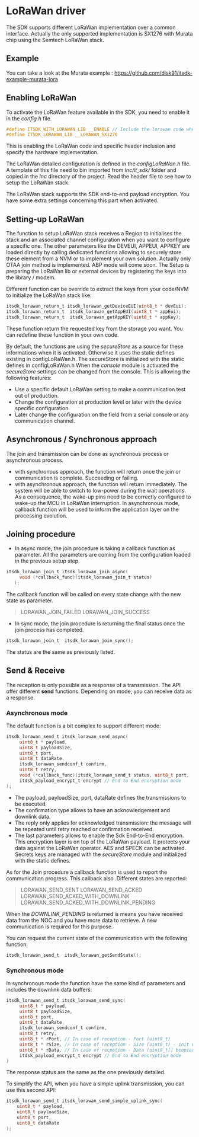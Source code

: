 # LoRaWan driver
The SDK supports different LoRaWan implementation over a common interface. Actually the only supported implementation is SX1276 with Murata chip using the Semtech LoRaWan stack.

## Example
You can take a look at the Murata example : https://github.com/disk91/itsdk-example-murata-lora

## Enabling LoRaWan
To activate the LoRaWan feature available in the SDK, you need to enable it in the *config.h* file.
```C
#define ITSDK_WITH_LORAWAN_LIB __ENABLE // Include the lorawan code when 1 disabled when 0
#define ITSDK_LORAWAN_LIB __LORAWAN_SX1276
```
This is enabling the LoRaWan code and specific header inclusion and specify the hardware implementation.

The LoRaWan detailed configuration is defined in the *configLoRaWan.h* file. A template of this file need to bin imported from *Inc/it_sdk/* folder and copied in the *Inc* directory of the project. Read the header file to see how to setup the LoRaWan stack.

The LoRaWan stack supports the SDK end-to-end payload encryption. You have some extra settings concerning this part when activated.

## Setting-up LoRaWan
The function to setup LoRaWan stack receives a Region to initialises the stack and an associated channel configuration when you want to configure a specific one.
The other parameters like the DEVEUI, APPEUI, APPKEY are loaded directly by calling dedicated functions allowing to securely store these element from a NVM or to implement your own solution. Actually only  OTAA join method is implemented. ABP mode will come soon.
The Setup is preparing the LoRaWan lib or external devices by registering the keys into the library / modem.

Different function can be override to extract the keys from your code/NVM to initialize the LoRaWan stack like:
```C
itsdk_lorawan_return_t itsdk_lorawan_getDeviceEUI(uint8_t * devEui);
itsdk_lorawan_return_t  itsdk_lorawan_getAppEUI(uint8_t * appEui);
itsdk_lorawan_return_t  itsdk_lorawan_getAppKEY(uint8_t * appKey);
```
These function return the requested key from the storage you want. You can redefine these function in your own code.

By default, the functions are using the *secureStore* as a source for these informations when it is activated. Otherwise it uses the static defines existing in configLoRaWan.h. The secureStore is initialized with the static defines in configLoRaWan.h
When the *console* module is activated the *secureStore* settings can be changed from the console. 
This is allowing the following features:
- Use a specific default LoRaWan setting to make a communication test out of production.
- Change the configuration at production level or later with the device specific configuration. 
- Later change the configuration on the field from a serial console or any communication channel.  

## Asynchronous / Synchronous approach
The join and transmission can be done as synchronous process or asynchronous process.
- with synchronous approach, the function will return once the join or communication is complete. Succeeding or failing. 
- with asynchronous approach, the function will return immediately. The system will be able to switch to low-power during the wait operations. As a consequence, the wake-up pins need to be correctly configured to wake-up the MCU in LoRaWan interruption. In asynchronous mode, callback function will be used to inform the application layer on the processing evolution.

## Joining procedure 
- In async mode, the join procedure is taking a callback function as parameter. All the parameters are coming from the configuration loaded in the previous setup step.
```C
itsdk_lorawan_join_t itsdk_lorawan_join_async(
     void (*callback_func)(itsdk_lorawan_join_t status)
   );  
```
The callback function will be called on every state change with the new state as parameter.
> LORAWAN_JOIN_FAILED
> LORAWAN_JOIN_SUCCESS

- In sync mode, the join procedure is returning the final status once the join process has completed.
```C
itsdk_lorawan_join_t  itsdk_lorawan_join_sync();
```
The status are the same as previously listed.

## Send & Receive
The reception is only possible as a response of a transmission. The API offer different **send** functions. Depending on mode, you can receive data as a response. 

### Asynchronous mode
The default function is a bit complex to support different mode:
```C
itsdk_lorawan_send_t itsdk_lorawan_send_async(
     uint8_t * payload,
     uint8_t payloadSize,
     uint8_t port,
     uint8_t dataRate,
     itsdk_lorawan_sendconf_t confirm,
     uint8_t retry,
     void (*callback_func)(itsdk_lorawan_send_t status, uint8_t port,     uint8_t size, uint8_t * rxData),
     itdsk_payload_encrypt_t encrypt // End to End encryption mode
); 
```
- The payload, payloadSize, port, dataRate defines the transmissions to be executed.
- The confirmation type allows to have an acknowledgement and downlink data.
- The reply only applies for acknowledged transmission: the message will be repeated until retry reached or confirmation received.
- The last parameters allows to enable the Sdk End-to-End encryption. This encryption layer is on top of the LoRaWan payload. It protects your data against the LoRaWan operator. AES and SPECK can be activated. Secrets keys are managed with the *secureStore* module and initialized with the static defines.

As for the Join procedure a callback function is used to report the communication progress. This callback also .Different states are reported:
> LORAWAN_SEND_SENT
> LORAWAN_SEND_ACKED
> LORAWAN_SEND_ACKED_WITH_DOWNLINK
> LORAWAN_SEND_ACKED_WITH_DOWNLINK_PENDING

When the *DOWNLINK_PENDING* is returned is means you have received data from the NOC and you have more data to retrieve. A new communication is required for this purpose.

You can request the current state of the communication with the following function:
```C
itsdk_lorawan_send_t  itsdk_lorawan_getSendState();
``` 
### Synchronous mode
In synchronous mode the function have the same kind of parameters and includes the downlink data buffers:
```C
itsdk_lorawan_send_t itsdk_lorawan_send_sync(
     uint8_t * payload,
     uint8_t payloadSize,
     uint8_t port,
     uint8_t dataRate,
     itsdk_lorawan_sendconf_t confirm,
     uint8_t retry,
     uint8_t * rPort, // In case of reception - Port (uint8_t)
     uint8_t * rSize, // In case of reception - Size (uint8_t) - init with buffer max size
     uint8_t * rData, // In case of recpetion - Data (uint8_t[] bcopied)
     itdsk_payload_encrypt_t encrypt // End to End encryption mode
)
```
The response status are the same as the one previously detailed.

To simplify the API, when you have a simple uplink transmission, you can use this second API:
```C
itsdk_lorawan_send_t itsdk_lorawan_send_simple_uplink_sync(
    uint8_t * payload,
    uint8_t payloadSize,
    uint8_t port,
    uint8_t dataRate
);
```